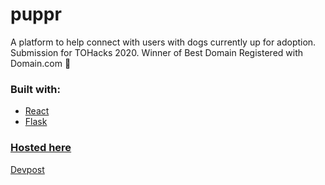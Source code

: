 # puppr

A platform to help connect with users with dogs currently up for adoption. Submission for TOHacks 2020. Winner of Best Domain Registered with Domain.com 🌟

### Built with:
- [React](https://reactjs.org/)
- [Flask](https://flask.palletsprojects.com/en/1.1.x/)

### [Hosted here](https://adoptadoggo.online/)
[Devpost](https://devpost.com/software/puppr)
